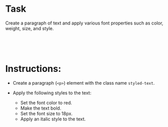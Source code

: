 # Task

Create a paragraph of text and apply various font properties such as color, weight, size, and style.

&nbsp;

&nbsp;

# Instructions:

- Create a paragraph (`<p>`) element with the class name `styled-text`.

- Apply the following styles to the text:

    - Set the font color to red.
    - Make the text bold.
    - Set the font size to 18px.
    - Apply an italic style to the text.

